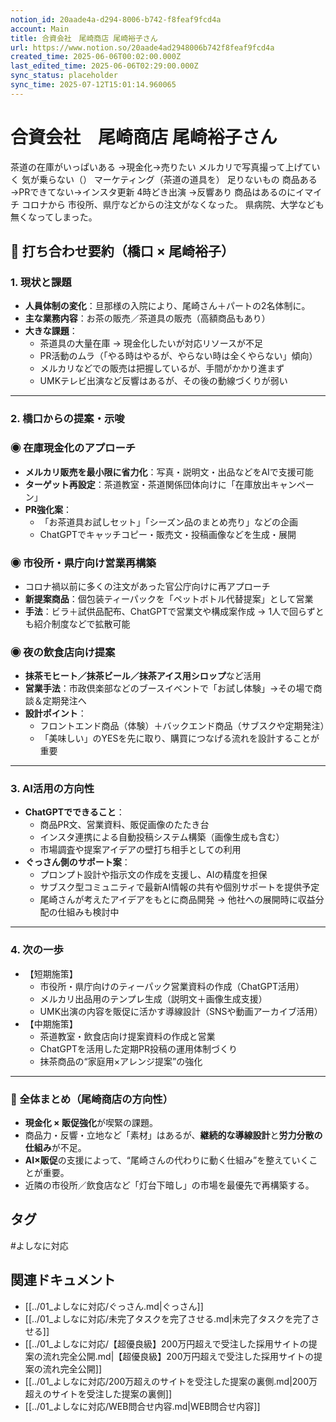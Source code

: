 ```yaml
---
notion_id: 20aade4a-d294-8006-b742-f8feaf9fcd4a
account: Main
title: 合資会社　尾崎商店 尾崎裕子さん
url: https://www.notion.so/20aade4ad2948006b742f8feaf9fcd4a
created_time: 2025-06-06T00:02:00.000Z
last_edited_time: 2025-06-06T02:29:00.000Z
sync_status: placeholder
sync_time: 2025-07-12T15:01:14.960065
---
```

# 合資会社　尾崎商店 尾崎裕子さん

茶道の在庫がいっぱいある
→現金化→売りたい
メルカリで写真撮って上げていく
気が乗らない（）
マーケティング（茶道の道具を）
足りないもの
商品ある→PRできてない→インスタ更新
4時どき出演
→反響あり
商品はあるのにイマイチ
コロナから
市役所、県庁などからの注文がなくなった。
県病院、大学なども無くなってしまった。
## 📝 打ち合わせ要約（橋口 × 尾崎裕子）
### 1. 現状と課題
- **人員体制の変化**：旦那様の入院により、尾崎さん＋パートの2名体制に。
- **主な業務内容**：お茶の販売／茶道具の販売（高額商品もあり）
- **大きな課題**：
  - 茶道具の大量在庫 → 現金化したいが対応リソースが不足
  - PR活動のムラ（「やる時はやるが、やらない時は全くやらない」傾向）
  - メルカリなどでの販売は把握しているが、手間がかかり進まず
  - UMKテレビ出演など反響はあるが、その後の動線づくりが弱い
---
### 2. 橋口からの提案・示唆
### ◉ 在庫現金化のアプローチ
- **メルカリ販売を最小限に省力化**：写真・説明文・出品などをAIで支援可能
- **ターゲット再設定**：茶道教室・茶道関係団体向けに「在庫放出キャンペーン」
- **PR強化案**：
  - 「お茶道具お試しセット」「シーズン品のまとめ売り」などの企画
  - ChatGPTでキャッチコピー・販売文・投稿画像などを生成・展開
### ◉ 市役所・県庁向け営業再構築
- コロナ禍以前に多くの注文があった官公庁向けに再アプローチ
- **新提案商品**：個包装ティーパックを「ペットボトル代替提案」として営業
- **手法**：ビラ＋試供品配布、ChatGPTで営業文や構成案作成 → 1人で回らずとも紹介制度などで拡散可能
### ◉ 夜の飲食店向け提案
- **抹茶モヒート／抹茶ビール／抹茶アイス用シロップ**など活用
- **営業手法**：市政倶楽部などのブースイベントで「お試し体験」→その場で商談＆定期発注へ
- **設計ポイント**：
  - フロントエンド商品（体験）＋バックエンド商品（サブスクや定期発注）
  - 「美味しい」のYESを先に取り、購買につなげる流れを設計することが重要
---
### 3. AI活用の方向性
- **ChatGPTでできること**：
  - 商品PR文、営業資料、販促画像のたたき台
  - インスタ連携による自動投稿システム構築（画像生成も含む）
  - 市場調査や提案アイデアの壁打ち相手としての利用
- **ぐっさん側のサポート案**：
  - プロンプト設計や指示文の作成を支援し、AIの精度を担保
  - サブスク型コミュニティで最新AI情報の共有や個別サポートを提供予定
  - 尾崎さんが考えたアイデアをもとに商品開発 → 他社への展開時に収益分配の仕組みも検討中
---
### 4. 次の一歩
- 【短期施策】
  - 市役所・県庁向けのティーパック営業資料の作成（ChatGPT活用）
  - メルカリ出品用のテンプレ生成（説明文＋画像生成支援）
  - UMK出演の内容を販促に活かす導線設計（SNSや動画アーカイブ活用）
- 【中期施策】
  - 茶道教室・飲食店向け提案資料の作成と営業
  - ChatGPTを活用した定期PR投稿の運用体制づくり
  - 抹茶商品の“家庭用×アレンジ提案”の強化
---
### 🎯 全体まとめ（尾崎商店の方向性）
- **現金化 × 販促強化**が喫緊の課題。
- 商品力・反響・立地など「素材」はあるが、**継続的な導線設計**と**労力分散の仕組み**が不足。
- **AI×販促**の支援によって、“尾崎さんの代わりに動く仕組み”を整えていくことが重要。
- 近隣の市役所／飲食店など「灯台下暗し」の市場を最優先で再構築する。

## タグ

#よしなに対応 

## 関連ドキュメント

- [[../01_よしなに対応/ぐっさん.md|ぐっさん]]
- [[../01_よしなに対応/未完了タスクを完了させる.md|未完了タスクを完了させる]]
- [[../01_よしなに対応/【超優良級】200万円超えで受注した採用サイトの提案の流れ完全公開.md|【超優良級】200万円超えで受注した採用サイトの提案の流れ完全公開]]
- [[../01_よしなに対応/200万超えのサイトを受注した提案の裏側.md|200万超えのサイトを受注した提案の裏側]]
- [[../01_よしなに対応/WEB問合せ内容.md|WEB問合せ内容]]
